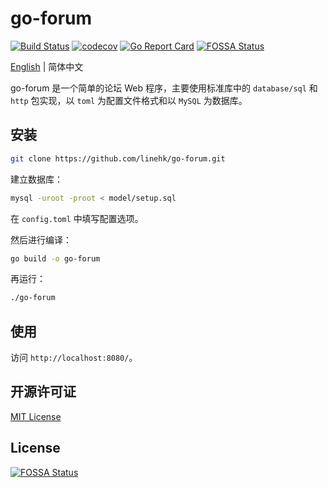 # go-forum

[![Build Status](https://travis-ci.org/linehk/go-forum.svg?branch=master)](https://travis-ci.org/linehk/go-forum)
[![codecov](https://codecov.io/gh/linehk/go-forum/branch/master/graph/badge.svg)](https://codecov.io/gh/linehk/go-forum)
[![Go Report Card](https://goreportcard.com/badge/github.com/linehk/go-forum)](https://goreportcard.com/report/github.com/linehk/go-forum)
[![FOSSA Status](https://app.fossa.io/api/projects/git%2Bgithub.com%2Flinehk%2Fgo-forum.svg?type=shield)](https://app.fossa.io/projects/git%2Bgithub.com%2Flinehk%2Fgo-forum?ref=badge_shield)

[English](./README-en.md "English") | 简体中文

go-forum 是一个简单的论坛 Web 程序，主要使用标准库中的 `database/sql` 和 `http` 包实现，以 `toml` 为配置文件格式和以 `MySQL` 为数据库。

## 安装

```bash
git clone https://github.com/linehk/go-forum.git
```

建立数据库：

```bash
mysql -uroot -proot < model/setup.sql
```

在 `config.toml` 中填写配置选项。

然后进行编译：

```bash
go build -o go-forum
```

再运行：

```bash
./go-forum
```

## 使用

访问 `http://localhost:8080/`。

## 开源许可证

[MIT License](./LICENSE "MIT License")

## License
[![FOSSA Status](https://app.fossa.io/api/projects/git%2Bgithub.com%2Flinehk%2Fgo-forum.svg?type=large)](https://app.fossa.io/projects/git%2Bgithub.com%2Flinehk%2Fgo-forum?ref=badge_large)